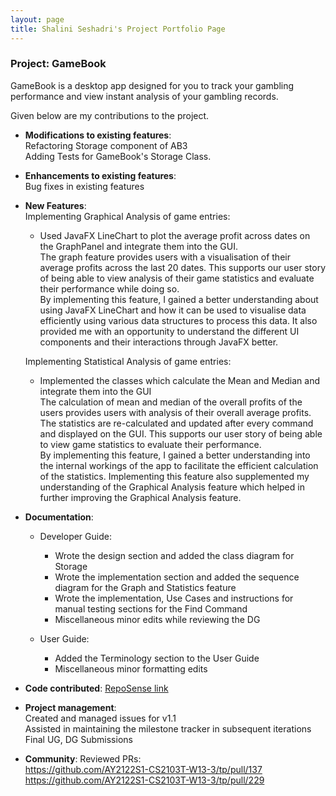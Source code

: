 ```yaml
---
layout: page
title: Shalini Seshadri's Project Portfolio Page
---
```


### Project: GameBook

GameBook is a desktop app designed for you to track your gambling performance and view instant analysis of
your gambling records.

Given below are my contributions to the project.

* **Modifications to existing features**:<br>
  Refactoring Storage component of AB3<br>
  Adding Tests for GameBook's Storage Class.


* **Enhancements to existing features**:<br> 
  Bug fixes in existing features 


* **New Features**:<br>
Implementing Graphical Analysis of game entries:
   - Used JavaFX LineChart to plot the average profit across dates on the GraphPanel
  and integrate them into the GUI.<br>
     The graph feature provides users with a visualisation of their average profits 
     across the last 20 dates. This supports our user story of being able to view analysis of their game statistics
     and evaluate their performance while doing so. <br> 
     By implementing this feature, I gained a better understanding about using JavaFX LineChart and how it can be used to 
     visualise data efficiently using various data structures to process this data. It also provided me with an opportunity to understand the different UI components and their interactions 
     through JavaFX better. <br>
     
  Implementing Statistical Analysis of game entries:
    - Implemented the classes which calculate the Mean and Median and integrate them into the GUI <br> 
      The calculation of mean and median of the overall profits of the users provides users with analysis of their 
      overall average profits. The statistics are re-calculated and updated after every command and displayed on the GUI.
      This supports our user story of being able to view game statistics to evaluate their performance.<br> 
      By implementing this feature, I gained a better understanding into the internal workings of the app to facilitate the efficient 
      calculation of the statistics. Implementing this feature also supplemented my understanding of the Graphical Analysis 
      feature which helped in further improving the Graphical Analysis feature.
      

* **Documentation**: 
  * Developer Guide: 
    - Wrote the design section and added the class diagram for Storage
    - Wrote the implementation section and added the sequence diagram for the Graph and Statistics feature
    - Wrote the implementation, Use Cases and instructions for manual testing sections for the Find Command 
    - Miscellaneous minor edits while reviewing the DG
    
  * User Guide:
    - Added the Terminology section to the User Guide
    - Miscellaneous minor formatting edits


* **Code contributed**: [RepoSense link](https://nus-cs2103-ay2122s1.github.io/tp-dashboard/#breakdown=true&search=shaliniseshadri)


* **Project management**:<br>
  Created and managed issues for v1.1<br>
  Assisted in maintaining the milestone tracker in subsequent iterations<br>
  Final UG, DG Submissions


* **Community**:
  Reviewed PRs:<br>
  https://github.com/AY2122S1-CS2103T-W13-3/tp/pull/137 <br>
  https://github.com/AY2122S1-CS2103T-W13-3/tp/pull/229
  
